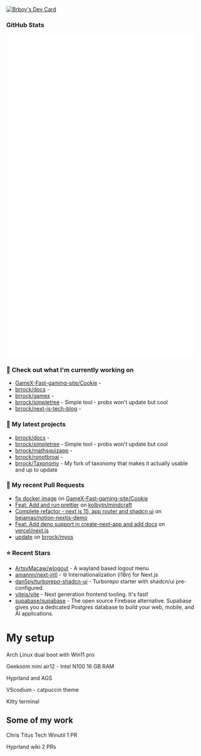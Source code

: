 <a href="https://app.daily.dev/brboy"><img src="https://api.daily.dev/devcards/v2/4Od30842NXiIC3it6dfHG.png?r=60c&type=default" width="356" alt="Brboy's Dev Card"/></a>
### GitHub Stats

<p align="left"><img src="https://raw.githubusercontent.com/brrock/brrock/main/github-metrics.svg" /></p>

### 👷 Check out what I'm currently working on

- [GameX-Fast-gaming-site/Cookie](https://github.com/GameX-Fast-gaming-site/Cookie) - 
- [brrock/docs](https://github.com/brrock/docs) - 
- [brrock/gamex](https://github.com/brrock/gamex) - 
- [brrock/simpletree](https://github.com/brrock/simpletree) - Simple tool - probs won&#39;t update but cool
- [brrock/next-js-tech-blog](https://github.com/brrock/next-js-tech-blog) - 
### 🌱 My latest projects

- [brrock/docs](https://github.com/brrock/docs) - 
- [brrock/simpletree](https://github.com/brrock/simpletree) - Simple tool - probs won&#39;t update but cool
- [brrock/mathsquizapp](https://github.com/brrock/mathsquizapp) - 
- [brrock/ronotbroai](https://github.com/brrock/ronotbroai) - 
- [brrock/Taxonomy](https://github.com/brrock/Taxonomy) - My fork of taxonomy that makes it actually usable and up to update 
### 🔨 My recent Pull Requests

- [fix docker image](https://github.com/GameX-Fast-gaming-site/Cookie/pull/1) on [GameX-Fast-gaming-site/Cookie](https://github.com/GameX-Fast-gaming-site/Cookie)
- [Feat: Add and run  prettier](https://github.com/kolbytn/mindcraft/pull/332) on [kolbytn/mindcraft](https://github.com/kolbytn/mindcraft)
- [Complete refactor - next js 15, app router and shadcn ui](https://github.com/bejamas/notion-nextjs-demo/pull/1) on [bejamas/notion-nextjs-demo](https://github.com/bejamas/notion-nextjs-demo)
- [Feat: Add deno support in create-next-app and add docs](https://github.com/vercel/next.js/pull/71396) on [vercel/next.js](https://github.com/vercel/next.js)
- [update](https://github.com/brrock/myos/pull/4) on [brrock/myos](https://github.com/brrock/myos)
### ⭐ Recent Stars

- [ArtsyMacaw/wlogout](https://github.com/ArtsyMacaw/wlogout) - A wayland based logout menu
- [amannn/next-intl](https://github.com/amannn/next-intl) - 🌐 Internationalization (i18n) for Next.js 
- [dan5py/turborepo-shadcn-ui](https://github.com/dan5py/turborepo-shadcn-ui) - Turborepo starter with shadcn/ui pre-configured.
- [vitejs/vite](https://github.com/vitejs/vite) - Next generation frontend tooling. It&#39;s fast!
- [supabase/supabase](https://github.com/supabase/supabase) - The open source Firebase alternative. Supabase gives you a dedicated Postgres database to build your web, mobile, and AI applications.
# My setup

Arch Linux dual boot with Win11 pro

Geekoom mini air12 - Intel N100 16 GB RAM

Hyprland and AGS 

VScodium - catpuccin theme

Kitty terminal

## Some of my work

Chris Titus Tech Winutil 1 PR

Hyprland wiki 2 PRs

